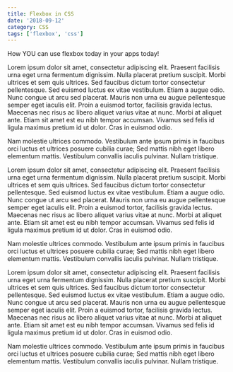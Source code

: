 ```yaml
---
title: Flexbox in CSS
date: '2018-09-12'
category: CSS
tags: ['flexbox', 'css']
---
```


How YOU can use flexbox today in your apps today!

Lorem ipsum dolor sit amet, consectetur adipiscing elit. Praesent facilisis urna eget urna fermentum dignissim. Nulla placerat pretium suscipit. Morbi ultrices et sem quis ultrices. Sed faucibus dictum tortor consectetur pellentesque. Sed euismod luctus ex vitae vestibulum. Etiam a augue odio. Nunc congue ut arcu sed placerat. Mauris non urna eu augue pellentesque semper eget iaculis elit. Proin a euismod tortor, facilisis gravida lectus. Maecenas nec risus ac libero aliquet varius vitae at nunc. Morbi at aliquet ante. Etiam sit amet est eu nibh tempor accumsan. Vivamus sed felis id ligula maximus pretium id ut dolor. Cras in euismod odio.

Nam molestie ultrices commodo. Vestibulum ante ipsum primis in faucibus orci luctus et ultrices posuere cubilia curae; Sed mattis nibh eget libero elementum mattis. Vestibulum convallis iaculis pulvinar. Nullam tristique.

Lorem ipsum dolor sit amet, consectetur adipiscing elit. Praesent facilisis urna eget urna fermentum dignissim. Nulla placerat pretium suscipit. Morbi ultrices et sem quis ultrices. Sed faucibus dictum tortor consectetur pellentesque. Sed euismod luctus ex vitae vestibulum. Etiam a augue odio. Nunc congue ut arcu sed placerat. Mauris non urna eu augue pellentesque semper eget iaculis elit. Proin a euismod tortor, facilisis gravida lectus. Maecenas nec risus ac libero aliquet varius vitae at nunc. Morbi at aliquet ante. Etiam sit amet est eu nibh tempor accumsan. Vivamus sed felis id ligula maximus pretium id ut dolor. Cras in euismod odio.

Nam molestie ultrices commodo. Vestibulum ante ipsum primis in faucibus orci luctus et ultrices posuere cubilia curae; Sed mattis nibh eget libero elementum mattis. Vestibulum convallis iaculis pulvinar. Nullam tristique.

Lorem ipsum dolor sit amet, consectetur adipiscing elit. Praesent facilisis urna eget urna fermentum dignissim. Nulla placerat pretium suscipit. Morbi ultrices et sem quis ultrices. Sed faucibus dictum tortor consectetur pellentesque. Sed euismod luctus ex vitae vestibulum. Etiam a augue odio. Nunc congue ut arcu sed placerat. Mauris non urna eu augue pellentesque semper eget iaculis elit. Proin a euismod tortor, facilisis gravida lectus. Maecenas nec risus ac libero aliquet varius vitae at nunc. Morbi at aliquet ante. Etiam sit amet est eu nibh tempor accumsan. Vivamus sed felis id ligula maximus pretium id ut dolor. Cras in euismod odio.

Nam molestie ultrices commodo. Vestibulum ante ipsum primis in faucibus orci luctus et ultrices posuere cubilia curae; Sed mattis nibh eget libero elementum mattis. Vestibulum convallis iaculis pulvinar. Nullam tristique.
